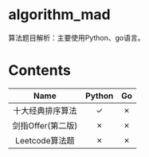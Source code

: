 # algorithm_mad
算法题目解析：主要使用Python、go语言。


# Contents
|  Name                  | Python      |  Go          | 
|  :----:                | :----:      |  :----:      |  
|  十大经典排序算法         |  ✓          |  ✗           |  
|  剑指Offer(第二版)       |  ✗          |  ✗           |
|  Leetcode算法题         |  ✗          |  ✗           |